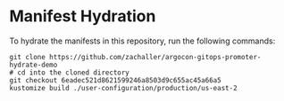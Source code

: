# Manifest Hydration

To hydrate the manifests in this repository, run the following commands:

```shell
git clone https://github.com/zachaller/argocon-gitops-promoter-hydrate-demo
# cd into the cloned directory
git checkout 6eadec521d8621599246a8503d9c655ac45a66a5
kustomize build ./user-configuration/production/us-east-2
```
